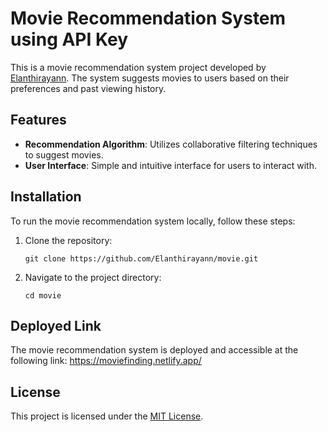 # Movie Recommendation System using API Key

This is a movie recommendation system project developed by [Elanthirayann](https://github.com/Elanthirayann). The system suggests movies to users based on their preferences and past viewing history.

## Features

- **Recommendation Algorithm**: Utilizes collaborative filtering techniques to suggest movies.
- **User Interface**: Simple and intuitive interface for users to interact with.


## Installation

To run the movie recommendation system locally, follow these steps:

1. Clone the repository:

    ```
    git clone https://github.com/Elanthirayann/movie.git
    ```

2. Navigate to the project directory:

    ```
    cd movie
    ```

## Deployed Link

The movie recommendation system is deployed and accessible at the following link:
            https://moviefinding.netlify.app/

## License

This project is licensed under the [MIT License](LICENSE).

